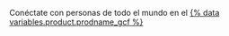 Conéctate con personas de todo el mundo en el [{% data variables.product.prodname_gcf %}](https://github.community)
